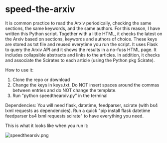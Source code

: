 # speed-the-arxiv
It is common practice to read the Arxiv periodically, checking the same sections, the same keywords, and the same authors. For this reason, I have written this Python script. Together with a little HTML, it checks the latest on the Arxiv based on sections, keywords and authors of choice. These keys are stored as txt file and reused everytime you run the script. It uses Flask to query the Arxiv API and it shows the results in a no-fuss HTML page. It includes collapsible abstracts and links to the articles. In addition, it checks and associate the Scirates to each article (using the Python pkg Scirate).</p>
How to use it:
1. Clone the repo or download
2. Change the keys in keys.txt. Do NOT insert spaces around the commas between entries and do NOT change the template.
3. Run "python speedthearxiv.py" in the terminal

Dependencies:
You will need flask, datetime, feedparser, scirate (with bs4 lxml requests as dependencies). Run a quick "pip install flask datetime feedparser bs4 lxml requests scirate" to have everything you need.

This is what it looks like when you run it:

![speedthearxiv.png](https://github.com/mekise/speed-the-arxiv/raw/main/screenshot/speedthearxiv.png?raw=true)
